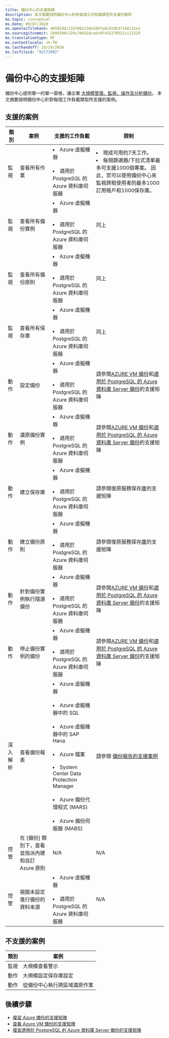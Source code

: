 ```yaml
---
title: 備份中心的支援矩陣
description: 本文摘要說明備份中心針對每個工作負載類型所支援的案例
ms.topic: conceptual
ms.date: 09/07/2020
ms.openlocfilehash: 40582ddc1187082230e2887edcd24b3716811be2
ms.sourcegitcommit: 2989396c328c70832dcadc8f435270522c113229
ms.translationtype: MT
ms.contentlocale: zh-TW
ms.lasthandoff: 10/19/2020
ms.locfileid: "92173992"
---
```

# <a name="support-matrix-for-backup-center"></a>備份中心的支援矩陣

備份中心提供單一的單一窗格，讓企業 [大規模管理、監視、操作及分析備份](backup-center-overview.md)。 本文摘要說明備份中心針對每個工作負載類型所支援的案例。

## <a name="supported-scenarios"></a>支援的案例

| **類別** | **案例**  | **支援的工作負載**  | **限制** |
| -------------| ------------- | ----------------------- |------------|
| 監視   | 查看所有作業 | <li> Azure 虛擬機器 <br><br> <li> 適用於 PostgreSQL 的 Azure 資料庫伺服器 | <li> 現成可用的7天工作。 <br> <li> 每個篩選器/下拉式清單最多可支援1000個專案。 因此，您可以使用備份中心來監視跨租使用者的最多1000訂用帳戶和1000保存庫。 |
| 監視 | 查看所有備份實例 | <li> Azure 虛擬機器 <br><br> <li> 適用於 PostgreSQL 的 Azure 資料庫伺服器 | 同上 |
| 監視 | 查看所有備份原則 | <li> Azure 虛擬機器 <br><br> <li> 適用於 PostgreSQL 的 Azure 資料庫伺服器 | 同上 |
| 監視 | 查看所有保存庫 | <li> Azure 虛擬機器 <br><br> <li> 適用於 PostgreSQL 的 Azure 資料庫伺服器 | 同上 |
| 動作 | 設定備份 | <li> Azure 虛擬機器 <br><br> <li> 適用於 PostgreSQL 的 Azure 資料庫伺服器 | 請參閱[AZURE VM 備份](./backup-support-matrix-iaas.md)和[適用於 PostgreSQL 的 Azure 資料庫 Server 備份](backup-azure-database-postgresql.md#support-matrix)的支援矩陣 |
| 動作 | 還原備份實例 | <li> Azure 虛擬機器 <br><br> <li> 適用於 PostgreSQL 的 Azure 資料庫伺服器 | 請參閱[AZURE VM 備份](./backup-support-matrix-iaas.md)和[適用於 PostgreSQL 的 Azure 資料庫 Server 備份](backup-azure-database-postgresql.md#support-matrix)的支援矩陣 |
| 動作 | 建立保存庫 | <li> Azure 虛擬機器 <br><br> <li> 適用於 PostgreSQL 的 Azure 資料庫伺服器 | 請參閱復原服務保存[庫](./backup-support-matrix.md#vault-support)的支援矩陣 |
| 動作 | 建立備份原則 | <li> Azure 虛擬機器 <br><br> <li> 適用於 PostgreSQL 的 Azure 資料庫伺服器 | 請參閱復原服務保存[庫](./backup-support-matrix.md#vault-support)的支援矩陣 |
| 動作 | 針對備份實例執行隨選備份 | <li> Azure 虛擬機器 <br><br> <li> 適用於 PostgreSQL 的 Azure 資料庫伺服器 | 請參閱[AZURE VM 備份](./backup-support-matrix-iaas.md)和[適用於 PostgreSQL 的 Azure 資料庫 Server 備份](backup-azure-database-postgresql.md#support-matrix)的支援矩陣 |
| 動作 | 停止備份實例的備份 | <li> Azure 虛擬機器 <br><br> <li> 適用於 PostgreSQL 的 Azure 資料庫伺服器 | 請參閱[AZURE VM 備份](./backup-support-matrix-iaas.md)和[適用於 PostgreSQL 的 Azure 資料庫 Server 備份](backup-azure-database-postgresql.md#support-matrix)的支援矩陣 |
| 深入解析 | 查看備份報表 | <li> Azure 虛擬機器 <br><br> <li> Azure 虛擬機器中的 SQL <br><br> <li> Azure 虛擬機器中的 SAP Hana <br><br> <li> Azure 檔案 <br><br> <li> System Center Data Protection Manager <br><br> <li> Azure 備份代理程式 (MARS)  <br><br> <li> Azure 備份伺服器 (MABS) | 請參閱 [備份報告的支援案例](./configure-reports.md#supported-scenarios) |
| 控管 | 在 [備份] 類別下，查看並指派內建和自訂 Azure 原則 | N/A | N/A |
| 控管 | 視圖未設定進行備份的資料來源 | <li> Azure 虛擬機器 <br><br> <li> 適用於 PostgreSQL 的 Azure 資料庫伺服器 | N/A |

## <a name="unsupported-scenarios"></a>不支援的案例

| **類別** | **案例**  |
|--------------|---------------|
| 監視 | 大規模查看警示 |
| 動作 | 大規模設定保存庫設定 |
| 動作 | 從備份中心執行跨區域還原作業 |

## <a name="next-steps"></a>後續步驟

* [複習 Azure 備份的支援矩陣](./backup-support-matrix.md)
* [查看 Azure VM 備份的支援矩陣](./backup-support-matrix-iaas.md)
* [複習適用於 PostgreSQL 的 Azure 資料庫 Server 備份的支援矩陣](backup-azure-database-postgresql.md#support-matrix)